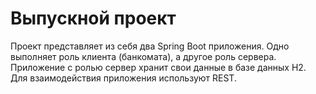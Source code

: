 # Выпускной проект

Проект представляет из себя два Spring Boot приложения. Одно выполняет роль клиента (банкомата), а другое роль сервера.
Приложение с ролью сервер хранит свои данные в базе данных H2. Для взаимодействия приложения используют REST.